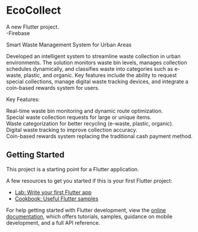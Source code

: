 # EcoCollect

A new Flutter project.<br>
-Firebase
<br>

Smart Waste Management System for Urban Areas<br>

Developed an intelligent system to streamline waste collection in urban environments. The solution monitors waste bin levels, manages collection schedules dynamically, and classifies waste into categories such as e-waste, plastic, and organic. Key features include the ability to request special collections, manage digital waste tracking devices, and integrate a coin-based rewards system for users.<br>

Key Features:<br>

Real-time waste bin monitoring and dynamic route optimization.<br>
Special waste collection requests for large or unique items.<br>
Waste categorization for better recycling (e-waste, plastic, organic).<br>
Digital waste tracking to improve collection accuracy.<br>
Coin-based rewards system replacing the traditional cash payment method.<br>

## Getting Started

This project is a starting point for a Flutter application.

A few resources to get you started if this is your first Flutter project:

- [Lab: Write your first Flutter app](https://docs.flutter.dev/get-started/codelab)
- [Cookbook: Useful Flutter samples](https://docs.flutter.dev/cookbook)

For help getting started with Flutter development, view the
[online documentation](https://docs.flutter.dev/), which offers tutorials,
samples, guidance on mobile development, and a full API reference.
